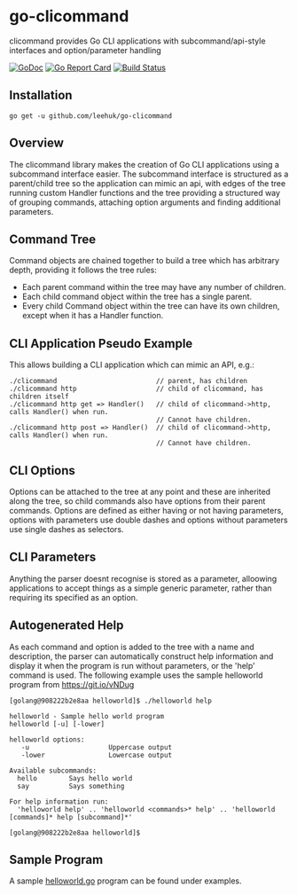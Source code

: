 # go-clicommand

clicommand provides Go CLI applications with subcommand/api-style interfaces and option/parameter handling

[![GoDoc](https://godoc.org/github.com/leehuk/go-clicommand?status.svg)](https://godoc.org/github.com/leehuk/go-clicommand)
[![Go Report Card](https://goreportcard.com/badge/github.com/leehuk/go-clicommand)](https://goreportcard.com/report/github.com/leehuk/go-clicommand)
[![Build Status](https://travis-ci.org/leehuk/go-clicommand.svg?branch=master)](https://travis-ci.org/leehuk/go-clicommand)

## Installation
```
go get -u github.com/leehuk/go-clicommand
```

## Overview
The clicommand library makes the creation of Go CLI applications using a subcommand
interface easier.  The subcommand interface is structured as a parent/child tree so
the application can mimic an api, with edges of the tree running custom Handler
functions and the tree providing a structured way of grouping commands, attaching
option arguments and finding additional parameters.

## Command Tree

Command objects are chained together to build a tree which has arbitrary depth, providing
it follows the tree rules:

* Each parent command within the tree may have any number of children.
* Each child command object within the tree has a single parent.
* Every child Command object within the tree can have its own children, except when it has a Handler function.

## CLI Application Pseudo Example

This allows building a CLI application which can mimic an API, e.g.:
```
./clicommand                         // parent, has children
./clicommand http                    // child of clicommand, has children itself
./clicommand http get => Handler()   // child of clicommand->http, calls Handler() when run.
                                     // Cannot have children.
./clicommand http post => Handler()  // child of clicommand->http, calls Handler() when run.
                                     // Cannot have children.
```

## CLI Options

Options can be attached to the tree at any point and these are inherited along the
tree, so child commands also have options from their parent commands.  Options
are defined as either having or not having parameters, options with parameters use
double dashes and options without parameters use single dashes as selectors.

## CLI Parameters

Anything the parser doesnt recognise is stored as a parameter, alloowing applications to accept
things as a simple generic parameter, rather than requiring its specified as an option.

## Autogenerated Help

As each command and option is added to the tree with a name and description, the parser can
automatically construct help information and display it when the program is run without
parameters, or the 'help' command is used.  The following example uses the sample helloworld
program from https://git.io/vNDug

```
[golang@908222b2e8aa helloworld]$ ./helloworld help

helloworld - Sample hello world program
helloworld [-u] [-lower]

helloworld options:
   -u                    Uppercase output
   -lower                Lowercase output

Available subcommands:
  hello        Says hello world
  say          Says something

For help information run:
  'helloworld help' .. 'helloworld <commands>* help' .. 'helloworld [commands]* help [subcommand]*'

[golang@908222b2e8aa helloworld]$ 
```

## Sample Program

A sample [helloworld.go](examples/helloworld/helloworld.go) program can be found under examples.
